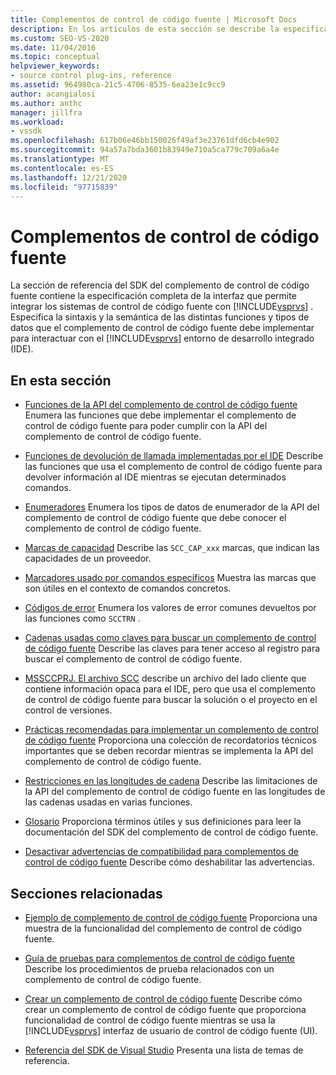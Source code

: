 ```yaml
---
title: Complementos de control de código fuente | Microsoft Docs
description: En los artículos de esta sección se describe la especificación completa de la interfaz que permite integrar los sistemas de control de código fuente con Visual Studio.
ms.custom: SEO-VS-2020
ms.date: 11/04/2016
ms.topic: conceptual
helpviewer_keywords:
- source control plug-ins, reference
ms.assetid: 964980ca-21c5-4706-8535-6ea23e1c9cc9
author: acangialosi
ms.author: anthc
manager: jillfra
ms.workload:
- vssdk
ms.openlocfilehash: 617b06e46bb150026f49af3e23761dfd6cb4e902
ms.sourcegitcommit: 94a57a7bda3601b83949e710a5ca779c709a6a4e
ms.translationtype: MT
ms.contentlocale: es-ES
ms.lasthandoff: 12/21/2020
ms.locfileid: "97715839"
---
```

# <a name="source-control-plug-ins"></a>Complementos de control de código fuente
La sección de referencia del SDK del complemento de control de código fuente contiene la especificación completa de la interfaz que permite integrar los sistemas de control de código fuente con [!INCLUDE[vsprvs](../code-quality/includes/vsprvs_md.md)] . Especifica la sintaxis y la semántica de las distintas funciones y tipos de datos que el complemento de control de código fuente debe implementar para interactuar con el [!INCLUDE[vsprvs](../code-quality/includes/vsprvs_md.md)] entorno de desarrollo integrado (IDE).

## <a name="in-this-section"></a>En esta sección
- [Funciones de la API del complemento de control de código fuente](../extensibility/source-control-plug-in-api-functions.md) Enumera las funciones que debe implementar el complemento de control de código fuente para poder cumplir con la API del complemento de control de código fuente.

- [Funciones de devolución de llamada implementadas por el IDE](../extensibility/callback-functions-implemented-by-the-ide.md) Describe las funciones que usa el complemento de control de código fuente para devolver información al IDE mientras se ejecutan determinados comandos.

- [Enumeradores](../extensibility/enumerators.md) Enumera los tipos de datos de enumerador de la API del complemento de control de código fuente que debe conocer el complemento de control de código fuente.

- [Marcas de capacidad](../extensibility/capability-flags.md) Describe las `SCC_CAP_xxx` marcas, que indican las capacidades de un proveedor.

- [Marcadores usado por comandos específicos](../extensibility/bitflags-used-by-specific-commands.md) Muestra las marcas que son útiles en el contexto de comandos concretos.

- [Códigos de error](../extensibility/error-codes.md) Enumera los valores de error comunes devueltos por las funciones como `SCCTRN` .

- [Cadenas usadas como claves para buscar un complemento de control de código fuente](../extensibility/strings-used-as-keys-for-finding-a-source-control-plug-in.md) Describe las claves para tener acceso al registro para buscar el complemento de control de código fuente.

- [MSSCCPRJ. El archivo SCC](../extensibility/mssccprj-scc-file.md) describe un archivo del lado cliente que contiene información opaca para el IDE, pero que usa el complemento de control de código fuente para buscar la solución o el proyecto en el control de versiones.

- [Prácticas recomendadas para implementar un complemento de control de código fuente](../extensibility/best-practices-for-implementing-a-source-control-plug-in.md) Proporciona una colección de recordatorios técnicos importantes que se deben recordar mientras se implementa la API del complemento de control de código fuente.

- [Restricciones en las longitudes de cadena](../extensibility/restrictions-on-string-lengths.md) Describe las limitaciones de la API del complemento de control de código fuente en las longitudes de las cadenas usadas en varias funciones.

- [Glosario](../extensibility/source-control-plug-in-glossary.md) Proporciona términos útiles y sus definiciones para leer la documentación del SDK del complemento de control de código fuente.

- [Desactivar advertencias de compatibilidad para complementos de control de código fuente](../extensibility/how-to-turn-off-compatibility-warnings-for-source-control-plug-ins.md) Describe cómo deshabilitar las advertencias.

## <a name="related-sections"></a>Secciones relacionadas
- [Ejemplo de complemento de control de código fuente](https://www.microsoft.com/download/details.aspx?id=55984) Proporciona una muestra de la funcionalidad del complemento de control de código fuente.

- [Guía de pruebas para complementos de control de código fuente](../extensibility/internals/test-guide-for-source-control-plug-ins.md) Describe los procedimientos de prueba relacionados con un complemento de control de código fuente.

- [Crear un complemento de control de código fuente](../extensibility/internals/creating-a-source-control-plug-in.md) Describe cómo crear un complemento de control de código fuente que proporciona funcionalidad de control de código fuente mientras se usa la [!INCLUDE[vsprvs](../code-quality/includes/vsprvs_md.md)] interfaz de usuario de control de código fuente (UI).

- [Referencia del SDK de Visual Studio](../extensibility/visual-studio-sdk-reference.md) Presenta una lista de temas de referencia.

